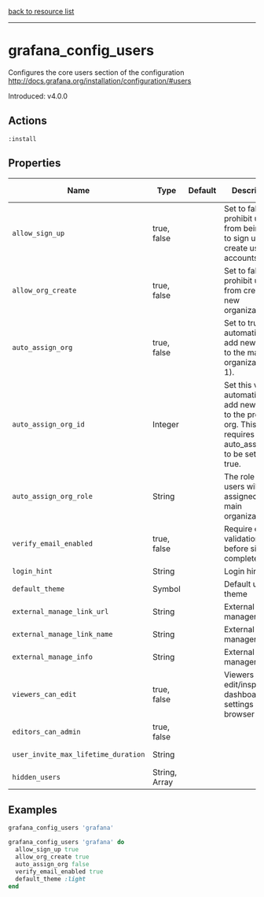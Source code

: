 [back to resource list](https://github.com/sous-chefs/grafana#resources)

---

# grafana_config_users

Configures the core users section of the configuration <http://docs.grafana.org/installation/configuration/#users>

Introduced: v4.0.0

## Actions

`:install`

## Properties

| Name                                | Type          | Default | Description                                                                                                         | Allowed Values |
| ----------------------------------- | ------------- | ------- | ------------------------------------------------------------------------------------------------------------------- | -------------- |
| `allow_sign_up`                     | true, false   |         | Set to false to prohibit users from being able to sign up / create user accounts                                    | true, false    |
| `allow_org_create`                  | true, false   |         | Set to false to prohibit users from creating new organizations                                                      | true, false    |
| `auto_assign_org`                   | true, false   |         | Set to true to automatically add new users to the main organization (id 1).                                         | true, false    |
| `auto_assign_org_id`                | Integer       |         | Set this value to automatically add new users to the provided org. This requires auto_assign_org to be set to true. |
| `auto_assign_org_role`              | String        |         | The role new users will be assigned for the main organization                                                       |
| `verify_email_enabled`              | true, false   |         | Require email validation before sign up completes                                                                   | true, false    |
| `login_hint`                        | String        |         | Login hint text                                                                                                     |
| `default_theme`                     | Symbol        |         | Default user theme                                                                                                  | dark light     |
| `external_manage_link_url`          | String        |         | External user management                                                                                            |
| `external_manage_link_name`         | String        |         | External user management                                                                                            |
| `external_manage_info`              | String        |         | External user management                                                                                            |
| `viewers_can_edit`                  | true, false   |         | Viewers can edit/inspect dashboard settings in the browser                                                          | true, false    |
| `editors_can_admin`                 | true, false   |         |                                                                                                                     | true, false    |
| `user_invite_max_lifetime_duration` | String        |         |                                                                                                                     | true, false    |
| `hidden_users`                      | String, Array |         |                                                                                                                     | true, false    |

## Examples

```ruby
grafana_config_users 'grafana'
```

```ruby
grafana_config_users 'grafana' do
  allow_sign_up true
  allow_org_create true
  auto_assign_org false
  verify_email_enabled true
  default_theme :light
end
```
